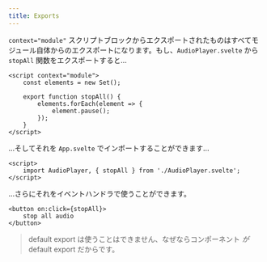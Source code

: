 ```yaml
---
title: Exports
---
```


`context="module"` スクリプトブロックからエクスポートされたものはすべてモジュール自体からのエクスポートになります。もし、`AudioPlayer.svelte` から `stopAll` 関数をエクスポートすると…

```svelte
<script context="module">
	const elements = new Set();

	export function stopAll() {
		elements.forEach(element => {
			element.pause();
		});
	}
</script>
```

…そしてそれを `App.svelte` でインポートすることができます…

```svelte
<script>
	import AudioPlayer, { stopAll } from './AudioPlayer.svelte';
</script>
```

…さらにそれをイベントハンドラで使うことができます。

```svelte
<button on:click={stopAll}>
	stop all audio
</button>
```

> default export は使うことはできません、なぜならコンポーネント *が* default export だからです。
